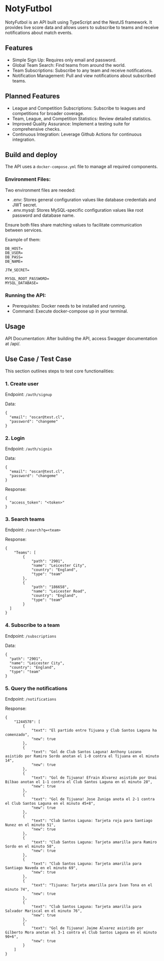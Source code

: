 # NotyFutbol

NotyFutbol is an API built using TypeScript and the NestJS framework. It provides live score data and allows users to subscribe to teams and receive notifications about match events.

## Features

- Simple Sign Up: Requires only email and password.
- Global Team Search: Find teams from around the world.
- Team Subscriptions: Subscribe to any team and receive notifications.
- Notification Management: Pull and view notifications about subscribed teams.


## Planned Features
- League and Competition Subscriptions: Subscribe to leagues and competitions for broader coverage.
- Team, League, and Competition Statistics: Review detailed statistics.
- Improved Quality Assurance: Implement a testing suite for comprehensive checks.
- Continuous Integration: Leverage Github Actions for continuous integration.

## Build and deploy

The API uses a `docker-compose.yml` file to manage all required components.

### Environment Files:

Two environment files are needed:

- .env: Stores general configuration values like database credentials and JWT secret.
- .env.mysql: Stores MySQL-specific configuration values like root password and database name.

Ensure both files share matching values to facilitate communication between services.

Example of them:

```.env
DB_HOST=
DB_USER=
DB_PASS=
DB_NAME=

JTW_SECRET=
```

```.env.mysql
MYSQL_ROOT_PASSWORD=
MYSQL_DATABASE=
```

### Running the API:

- Prerequisites: Docker needs to be installed and running.
- Command: Execute docker-compose up in your terminal.

## Usage

API Documentation: After building the API, access Swagger documentation at /api/.

## Use Case / Test Case

This section outlines steps to test core functionalities:

### 1. Create user

Endpoint: `/auth/signup`

Data:

```
{
  "email": "oscar@test.cl",
  "password": "changeme"
}
```

### 2. Login

Endpoint: `/auth/signin`

Data:

```
{
  "email": "oscar@test.cl",
  "password": "changeme"
}
```

Response:

```
{
  "access_token": "<token>"
}
```

### 3. Search teams

Endpoint: `/search?q=<team>`

Response:

```
{
	"Teams": [
		{
			"path": "2901",
			"name": "Leicester City",
			"country": "England",
			"type": "team"
		},
		{
			"path": "186658",
			"name": "Leicester Road",
			"country": "England",
			"type": "team"
		}
  ]
}
```

### 4. Subscribe to a team

Endpoint: `/subscriptions`

Data:

```
{
  "path": "2901",
  "name": "Leicester City",
  "country": "England",
  "type": "team"
}
```

### 5. Query the notifications

Endpoint: `/notifications`

Response:

```
{
	"1244578": [
		{
			"text": "El partido entre Tijuana y Club Santos Laguna ha comenzado",
			"new": true
		},
		{
			"text": "Gol de Club Santos Laguna! Anthony Lozano asistido por Ramiro Sordo anotan el 1-0 contra el Tijuana en el minuto 14",
			"new": true
		},
		{
			"text": "Gol de Tijuana! Efrain Alvarez asistido por Unai Bilbao anotan el 1-1 contra el Club Santos Laguna en el minuto 28",
			"new": true
		},
		{
			"text": "Gol de Tijuana! Jose Zuniga anota el 2-1 contra el Club Santos Laguna en el minuto 45+8",
			"new": true
		},
		{
			"text": "Club Santos Laguna: Tarjeta roja para Santiago Nunez en el minuto 51",
			"new": true
		},
		{
			"text": "Club Santos Laguna: Tarjeta amarilla para Ramiro Sordo en el minuto 58",
			"new": true
		},
		{
			"text": "Club Santos Laguna: Tarjeta amarilla para Santiago Naveda en el minuto 69",
			"new": true
		},
		{
			"text": "Tijuana: Tarjeta amarilla para Ivan Tona en el minuto 74",
			"new": true
		},
		{
			"text": "Club Santos Laguna: Tarjeta amarilla para Salvador Mariscal en el minuto 76",
			"new": true
		},
		{
			"text": "Gol de Tijuana! Jaime Alvarez asistido por Gilberto Mora anotan el 3-1 contra el Club Santos Laguna en el minuto 90+6",
			"new": true
		}
	]
}
```

